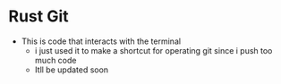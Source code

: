 # Rust Git
- This is code that interacts with the terminal
  - i just used it to make a shortcut for operating git since i push too much code
  - Itll be updated soon
